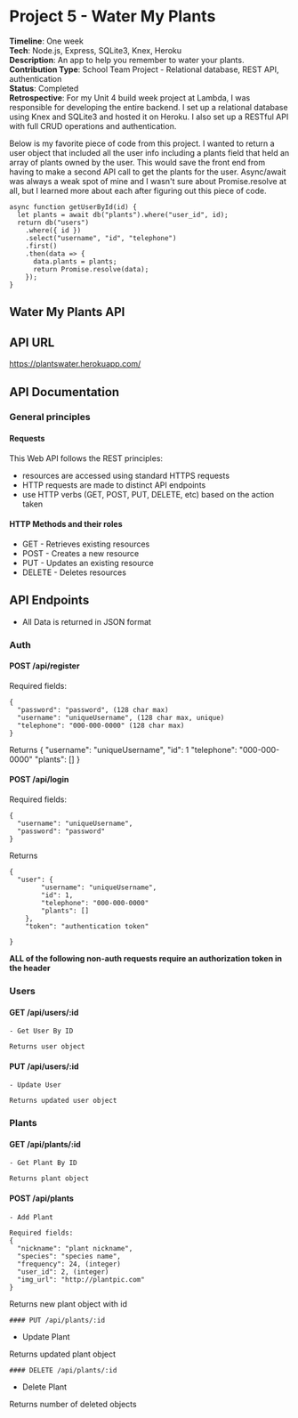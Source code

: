 # Project 5 - Water My Plants
**Timeline**: One week  
**Tech**: Node.js, Express, SQLite3, Knex, Heroku    
**Description**: An app to help you remember to water your plants.   
**Contribution Type**: School Team Project - Relational database, REST API, authentication    
**Status**: Completed  
**Retrospective**: For my Unit 4 build week project at Lambda, I was responsible for developing the entire backend. I set up a relational database using Knex and SQLite3 and  hosted it on Heroku. I also set up a RESTful API with full CRUD operations and authentication.  

Below is my favorite piece of code from this project. I wanted to return a user object that included all the user info including a plants field that held an array of plants owned by the user. This would save the front end from having to make a second API call to get the plants for the user. Async/await was always a weak spot of mine and I wasn't sure about Promise.resolve at all, but I learned more about each after figuring out this piece of code.

```
async function getUserById(id) {
  let plants = await db("plants").where("user_id", id);
  return db("users")
    .where({ id })
    .select("username", "id", "telephone")
    .first()
    .then(data => {
      data.plants = plants;
      return Promise.resolve(data);
    });
}

```


## Water My Plants API

## API URL

https://plantswater.herokuapp.com/

## API Documentation

### General principles

#### Requests
This Web API follows the REST principles:
- resources are accessed using standard HTTPS requests
- HTTP requests are made to distinct API endpoints
- use HTTP verbs (GET, POST, PUT, DELETE, etc) based on the action taken

#### HTTP Methods and their roles
- GET - Retrieves existing resources
- POST - Creates a new resource
- PUT - Updates an existing resource
- DELETE - Deletes resources

## API Endpoints
- All Data is returned in JSON format

### Auth
#### POST /api/register
Required fields:
```
{ 
  "password": "password", (128 char max)
  "username": "uniqueUsername", (128 char max, unique)
  "telephone": "000-000-0000" (128 char max)
}
```
Returns 
  {
    "username": "uniqueUsername",
    "id": 1
    "telephone": "000-000-0000"
    "plants": []
  }

#### POST /api/login
Required fields:
```
{
  "username": "uniqueUsername",
  "password": "password"
}
```
Returns 
```
{
  "user": {
        "username": "uniqueUsername",
        "id": 1,
        "telephone": "000-000-0000"
        "plants": []
    },
    "token": "authentication token"

}
```

**ALL of the following non-auth requests require an authorization token in the header**

### Users
#### GET /api/users/:id
```
- Get User By ID

Returns user object
```
#### PUT /api/users/:id
```
- Update User 

Returns updated user object
```
### Plants

#### GET /api/plants/:id
```
- Get Plant By ID

Returns plant object
```
#### POST /api/plants
```
- Add Plant

Required fields:
{ 
  "nickname": "plant nickname",
  "species": "species name",
  "frequency": 24, (integer)
  "user_id": 2, (integer)
  "img_url": "http://plantpic.com"
}
```
Returns new plant object with id
```
#### PUT /api/plants/:id
```
- Update Plant

Returns updated plant object
```
#### DELETE /api/plants/:id
```
- Delete Plant

Returns number of deleted objects
```
